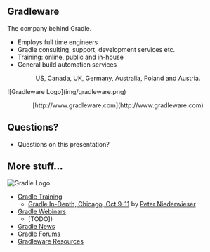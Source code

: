 ## Gradleware

The company behind Gradle.

* Employs full time engineers
* Gradle consulting, support, development services etc.
* Training: online, public and in-house
* General build automation services

<p style="text-align: center">US, Canada, UK, Germany, Australia, Poland and Austria.</p>
![Gradleware Logo](img/gradleware.png)
<p style="text-align: center">[http://www.gradleware.com](http://www.gradleware.com)</p> 

## Questions?

* Questions on this presentation?

## More stuff…

![Gradle Logo](img/gradle.png)

* [Gradle Training](http://gradleware.com/training)
    * [Gradle In-Depth, Chicago, Oct 9-11](http://gradleware.com/training) by [Peter Niederwieser](http://www.gradleware.com/team)
* [Gradle Webinars](http://gradle.org/webinars)
    * [TODO])
* [Gradle News](http://gradle.org/news)
* [Gradle Forums](http://forums.gradle.org)
* [Gradleware Resources](http://gradleware.com/resources)

